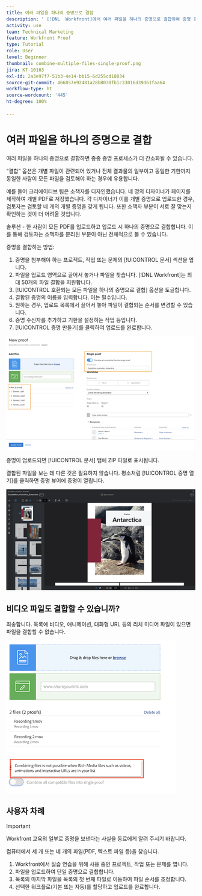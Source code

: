 ```yaml
---
title: 여러 파일을 하나의 증명으로 결합
description: ' [!DNL  Workfront]에서 여러 파일을 하나의 증명으로 결합하여 증명 프로세스를 간소화하는 방법에 대해 알아봅니다.'
activity: use
team: Technical Marketing
feature: Workfront Proof
type: Tutorial
role: User
level: Beginner
thumbnail: combine-multiple-files-single-proof.png
jira: KT-10163
exl-id: 2a3e97f7-51b3-4e14-bb15-6d255cd18034
source-git-commit: 466857e92481a28b8030fb1c33016d39d61faa64
workflow-type: ht
source-wordcount: '445'
ht-degree: 100%

---
```


# 여러 파일을 하나의 증명으로 결합

여러 파일을 하나의 증명으로 결합하면 종종 증명 프로세스가 더 간소화될 수 있습니다.

“결합” 옵션은 개별 파일이 관련되어 있거나 전체 결과물의 일부이고 동일한 기한까지 동일한 사람이 모든 파일을 검토해야 하는 경우에 유용합니다.

예를 들어 크리에이티브 팀은 소책자를 디자인했습니다. 네 명의 디자이너가 페이지를 제작하여 개별 PDF로 저장했습니다. 각 디자이너가 이를 개별 증명으로 업로드한 경우, 검토자는 검토할 네 개의 개별 증명을 갖게 됩니다. 또한 소책자 부분이 서로 잘 맞는지 확인하는 것이 더 어려울 것입니다.

솔루션 - 한 사람이 모든 PDF를 업로드하고 업로드 시 하나의 증명으로 결합합니다. 이를 통해 검토자는 소책자를 분리된 부분이 아닌 전체적으로 볼 수 있습니다.

증명을 결합하는 방법:

1. 증명을 첨부해야 하는 프로젝트, 작업 또는 문제의 [!UICONTROL 문서] 섹션을 엽니다.
2. 파일을 업로드 영역으로 끌어서 놓거나 파일을 찾습니다. [!DNL Workfront]는 최대 50개의 파일 결합을 지원합니다.
3. [!UICONTROL 호환되는 모든 파일을 하나의 증명으로 결합] 옵션을 토글합니다.
4. 결합된 증명의 이름을 입력합니다. 이는 필수입니다.
5. 원하는 경우, 업로드 목록에서 끌어서 놓아 파일이 결합되는 순서를 변경할 수 있습니다.
6. 증명 수신자를 추가하고 기한을 설정하는 작업 등입니다.
7. [!UICONTROL 증명 만들기]를 클릭하여 업로드를 완료합니다.

![업로드된 파일 목록 및 [!UICONTROL 단일 증명] 섹션이 강조 표시된 [!UICONTROL 새 증명] 창의 이미지](assets/combine-proofs.png)

증명이 업로드되면 [!UICONTROL 문서] 탭에 ZIP 파일로 표시됩니다.

결합된 파일을 보는 데 다른 것은 필요하지 않습니다. 평소처럼 [!UICONTROL 증명 열기]를 클릭하면 증명 뷰어에 증명이 열립니다.

![여러 페이지 증명이 표시된 증명 뷰어 이미지](assets/combine-proofs-2.png)

## 비디오 파일도 결합할 수 있습니까?

죄송합니다. 목록에 비디오, 애니메이션, 대화형 URL 등의 리치 미디어 파일이 있으면 파일을 결합할 수 없습니다.

![비디오 파일을 결합할 수 없음을 설명하는 오류 메시지의 이미지입니다.](assets/combine-proofs-error.png)


## 사용자 차례

>[!IMPORTANT]
>
>Workfront 교육의 일부로 증명을 보낸다는 사실을 동료에게 알려 주시기 바랍니다.


컴퓨터에서 세 개 또는 네 개의 파일(PDF, 텍스트 파일 등)을 찾습니다.

1. Workfront에서 실습 연습을 위해 사용 중인 프로젝트, 작업 또는 문제를 엽니다.
1. 파일을 업로드하여 단일 증명으로 결합합니다.
1. 목록의 마지막 파일을 목록의 첫 번째 파일로 이동하여 파일 순서를 조정합니다.
1. 선택한 워크플로(기본 또는 자동)를 할당하고 업로드를 완료합니다.



<!--
##Learn more
* Create a multi-page proof
-->
